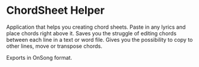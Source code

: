 # ChordSheet Helper

Application that helps you creating chord sheets. Paste in any lyrics and place chords right above it. Saves you the struggle of editing chords between each line in a text or word file.
Gives you the possibility to copy to other lines, move or transpose chords.

Exports in OnSong format.
